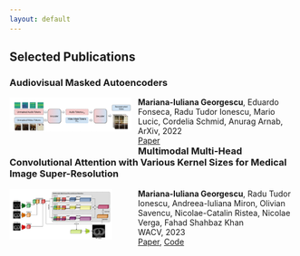 ```yaml
---
layout: default
---
```


<!-- Text can be **bold**, _italic_, or ~~strikethrough~~. -->

##  Selected Publications 


<span>
<h3> Audiovisual Masked Autoencoders</h3>
    
<div style="width: 45%; float:left">
<img  style="width: 95%" src="https://raw.githubusercontent.com/lilygeorgescu/lilygeorgescu.github.io/master/imgs/audiovisual_pipeline_2.PNG">
<br>
<br>
<br>
</div> 
<div style="width: 55%; float:right">
<b>Mariana-Iuliana Georgescu</b>, Eduardo Fonseca, Radu Tudor Ionescu, Mario Lucic, Cordelia Schmid, Anurag Arnab,
<br>
ArXiv, 2022
<br>
<a href="https://arxiv.org/pdf/2212.05922.pdf">Paper</a>
<br>
</div>
  </span>



<span >
<h3> Multimodal Multi-Head Convolutional Attention with Various Kernel Sizes for Medical Image Super-Resolution</h3>
    
<div style="width: 45%; float:left">
<img  style="width: 80%"  src="https://raw.githubusercontent.com/lilygeorgescu/lilygeorgescu.github.io/master/imgs/mhca_pipeline.PNG">
</div> 
<div style="width: 55%; float:right">
<b>Mariana-Iuliana Georgescu</b>, Radu Tudor Ionescu, Andreea-Iuliana Miron, Olivian Savencu, Nicolae-Catalin Ristea, Nicolae Verga, Fahad Shahbaz Khan
<br>
WACV, 2023
<br>
<a href="https://arxiv.org/pdf/2204.04218.pdf">Paper</a>,
<a href="https://github.com/lilygeorgescu/MHCA">Code</a>
</div>
 </span>

 
<!-- [Link to another page](./another-page.html).

There should be whitespace between paragraphs.

There should be whitespace between paragraphs. We recommend including a README, or a file with information about your project.

# Header 1

This is a normal paragraph following a header. GitHub is a code hosting platform for version control and collaboration. It lets you and others work together on projects from anywhere.

## Header 2

> This is a blockquote following a header.
>
> When something is important enough, you do it even if the odds are not in your favor.

### Header 3

```js
// Javascript code with syntax highlighting.
var fun = function lang(l) {
  dateformat.i18n = require('./lang/' + l)
  return true;
}
```

```ruby
# Ruby code with syntax highlighting
GitHubPages::Dependencies.gems.each do |gem, version|
  s.add_dependency(gem, "= #{version}")
end
```

#### Header 4

*   This is an unordered list following a header.
*   This is an unordered list following a header.
*   This is an unordered list following a header.

##### Header 5

1.  This is an ordered list following a header.
2.  This is an ordered list following a header.
3.  This is an ordered list following a header.

###### Header 6

| head1        | head two          | three |
|:-------------|:------------------|:------|
| ok           | good swedish fish | nice  |
| out of stock | good and plenty   | nice  |
| ok           | good `oreos`      | hmm   |
| ok           | good `zoute` drop | yumm  |

### There's a horizontal rule below this.

* * *

### Here is an unordered list:

*   Item foo
*   Item bar
*   Item baz
*   Item zip

### And an ordered list:

1.  Item one
1.  Item two
1.  Item three
1.  Item four

### And a nested list:

- level 1 item
  - level 2 item
  - level 2 item
    - level 3 item
    - level 3 item
- level 1 item
  - level 2 item
  - level 2 item
  - level 2 item
- level 1 item
  - level 2 item
  - level 2 item
- level 1 item

### Small image

![Octocat](https://github.githubassets.com/images/icons/emoji/octocat.png)

### Large image

![Branching](https://guides.github.com/activities/hello-world/branching.png)


### Definition lists can be used with HTML syntax.

<dl>
<dt>Name</dt>
<dd>Godzilla</dd>
<dt>Born</dt>
<dd>1952</dd>
<dt>Birthplace</dt>
<dd>Japan</dd>
<dt>Color</dt>
<dd>Green</dd>
</dl>

```
Long, single-line code blocks should not wrap. They should horizontally scroll if they are too long. This line should be long enough to demonstrate this.
```

```
The final element.
``` -->
